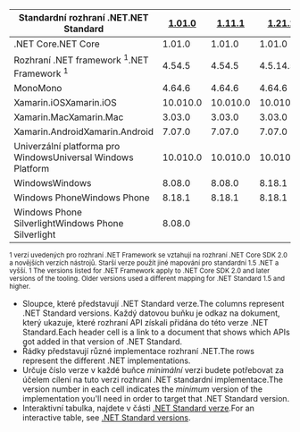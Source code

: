 | <span data-ttu-id="813ad-101">Standardní rozhraní .NET</span><span class="sxs-lookup"><span data-stu-id="813ad-101">.NET Standard</span></span>              | <span data-ttu-id="813ad-102">[1.0]</span><span class="sxs-lookup"><span data-stu-id="813ad-102">[1.0]</span></span> | <span data-ttu-id="813ad-103">[1.1]</span><span class="sxs-lookup"><span data-stu-id="813ad-103">[1.1]</span></span>  | <span data-ttu-id="813ad-104">[1.2]</span><span class="sxs-lookup"><span data-stu-id="813ad-104">[1.2]</span></span> | <span data-ttu-id="813ad-105">[1.3]</span><span class="sxs-lookup"><span data-stu-id="813ad-105">[1.3]</span></span> | <span data-ttu-id="813ad-106">[1.4]</span><span class="sxs-lookup"><span data-stu-id="813ad-106">[1.4]</span></span> | <span data-ttu-id="813ad-107">[1.5]</span><span class="sxs-lookup"><span data-stu-id="813ad-107">[1.5]</span></span>      | <span data-ttu-id="813ad-108">[1.6]</span><span class="sxs-lookup"><span data-stu-id="813ad-108">[1.6]</span></span>      | <span data-ttu-id="813ad-109">[2.0]</span><span class="sxs-lookup"><span data-stu-id="813ad-109">[2.0]</span></span>      |
|----------------------------|-------|--------|-------|-------|-------|------------|------------|------------|
| <span data-ttu-id="813ad-110">.NET Core</span><span class="sxs-lookup"><span data-stu-id="813ad-110">.NET Core</span></span>                  | <span data-ttu-id="813ad-111">1.0</span><span class="sxs-lookup"><span data-stu-id="813ad-111">1.0</span></span>   | <span data-ttu-id="813ad-112">1.0</span><span class="sxs-lookup"><span data-stu-id="813ad-112">1.0</span></span>    | <span data-ttu-id="813ad-113">1.0</span><span class="sxs-lookup"><span data-stu-id="813ad-113">1.0</span></span>   | <span data-ttu-id="813ad-114">1.0</span><span class="sxs-lookup"><span data-stu-id="813ad-114">1.0</span></span>   | <span data-ttu-id="813ad-115">1.0</span><span class="sxs-lookup"><span data-stu-id="813ad-115">1.0</span></span>   | <span data-ttu-id="813ad-116">1.0</span><span class="sxs-lookup"><span data-stu-id="813ad-116">1.0</span></span>        | <span data-ttu-id="813ad-117">1.0</span><span class="sxs-lookup"><span data-stu-id="813ad-117">1.0</span></span>        | <span data-ttu-id="813ad-118">2.0</span><span class="sxs-lookup"><span data-stu-id="813ad-118">2.0</span></span>        |
| <span data-ttu-id="813ad-119">Rozhraní .NET framework <sup>1</sup></span><span class="sxs-lookup"><span data-stu-id="813ad-119">.NET Framework <sup>1</sup></span></span>| <span data-ttu-id="813ad-120">4.5</span><span class="sxs-lookup"><span data-stu-id="813ad-120">4.5</span></span>   | <span data-ttu-id="813ad-121">4.5</span><span class="sxs-lookup"><span data-stu-id="813ad-121">4.5</span></span>    | <span data-ttu-id="813ad-122">4.5.1</span><span class="sxs-lookup"><span data-stu-id="813ad-122">4.5.1</span></span> | <span data-ttu-id="813ad-123">4.6</span><span class="sxs-lookup"><span data-stu-id="813ad-123">4.6</span></span>   | <span data-ttu-id="813ad-124">4.6.1</span><span class="sxs-lookup"><span data-stu-id="813ad-124">4.6.1</span></span> | <span data-ttu-id="813ad-125">4.6.1</span><span class="sxs-lookup"><span data-stu-id="813ad-125">4.6.1</span></span>      | <span data-ttu-id="813ad-126">4.6.1</span><span class="sxs-lookup"><span data-stu-id="813ad-126">4.6.1</span></span>      | <span data-ttu-id="813ad-127">4.6.1</span><span class="sxs-lookup"><span data-stu-id="813ad-127">4.6.1</span></span>      |
| <span data-ttu-id="813ad-128">Mono</span><span class="sxs-lookup"><span data-stu-id="813ad-128">Mono</span></span>                       | <span data-ttu-id="813ad-129">4.6</span><span class="sxs-lookup"><span data-stu-id="813ad-129">4.6</span></span>   | <span data-ttu-id="813ad-130">4.6</span><span class="sxs-lookup"><span data-stu-id="813ad-130">4.6</span></span>    | <span data-ttu-id="813ad-131">4.6</span><span class="sxs-lookup"><span data-stu-id="813ad-131">4.6</span></span>   | <span data-ttu-id="813ad-132">4.6</span><span class="sxs-lookup"><span data-stu-id="813ad-132">4.6</span></span>   | <span data-ttu-id="813ad-133">4.6</span><span class="sxs-lookup"><span data-stu-id="813ad-133">4.6</span></span>   | <span data-ttu-id="813ad-134">4.6</span><span class="sxs-lookup"><span data-stu-id="813ad-134">4.6</span></span>        | <span data-ttu-id="813ad-135">4.6</span><span class="sxs-lookup"><span data-stu-id="813ad-135">4.6</span></span>        | <span data-ttu-id="813ad-136">5.4</span><span class="sxs-lookup"><span data-stu-id="813ad-136">5.4</span></span>        |
| <span data-ttu-id="813ad-137">Xamarin.iOS</span><span class="sxs-lookup"><span data-stu-id="813ad-137">Xamarin.iOS</span></span>                | <span data-ttu-id="813ad-138">10.0</span><span class="sxs-lookup"><span data-stu-id="813ad-138">10.0</span></span>  | <span data-ttu-id="813ad-139">10.0</span><span class="sxs-lookup"><span data-stu-id="813ad-139">10.0</span></span>   | <span data-ttu-id="813ad-140">10.0</span><span class="sxs-lookup"><span data-stu-id="813ad-140">10.0</span></span>  | <span data-ttu-id="813ad-141">10.0</span><span class="sxs-lookup"><span data-stu-id="813ad-141">10.0</span></span>  | <span data-ttu-id="813ad-142">10.0</span><span class="sxs-lookup"><span data-stu-id="813ad-142">10.0</span></span>  | <span data-ttu-id="813ad-143">10.0</span><span class="sxs-lookup"><span data-stu-id="813ad-143">10.0</span></span>       | <span data-ttu-id="813ad-144">10.0</span><span class="sxs-lookup"><span data-stu-id="813ad-144">10.0</span></span>       | <span data-ttu-id="813ad-145">10.14</span><span class="sxs-lookup"><span data-stu-id="813ad-145">10.14</span></span>      |
| <span data-ttu-id="813ad-146">Xamarin.Mac</span><span class="sxs-lookup"><span data-stu-id="813ad-146">Xamarin.Mac</span></span>                | <span data-ttu-id="813ad-147">3.0</span><span class="sxs-lookup"><span data-stu-id="813ad-147">3.0</span></span>   | <span data-ttu-id="813ad-148">3.0</span><span class="sxs-lookup"><span data-stu-id="813ad-148">3.0</span></span>    | <span data-ttu-id="813ad-149">3.0</span><span class="sxs-lookup"><span data-stu-id="813ad-149">3.0</span></span>   | <span data-ttu-id="813ad-150">3.0</span><span class="sxs-lookup"><span data-stu-id="813ad-150">3.0</span></span>   | <span data-ttu-id="813ad-151">3.0</span><span class="sxs-lookup"><span data-stu-id="813ad-151">3.0</span></span>   | <span data-ttu-id="813ad-152">3.0</span><span class="sxs-lookup"><span data-stu-id="813ad-152">3.0</span></span>        | <span data-ttu-id="813ad-153">3.0</span><span class="sxs-lookup"><span data-stu-id="813ad-153">3.0</span></span>        | <span data-ttu-id="813ad-154">3.8</span><span class="sxs-lookup"><span data-stu-id="813ad-154">3.8</span></span>        |
| <span data-ttu-id="813ad-155">Xamarin.Android</span><span class="sxs-lookup"><span data-stu-id="813ad-155">Xamarin.Android</span></span>            | <span data-ttu-id="813ad-156">7.0</span><span class="sxs-lookup"><span data-stu-id="813ad-156">7.0</span></span>   | <span data-ttu-id="813ad-157">7.0</span><span class="sxs-lookup"><span data-stu-id="813ad-157">7.0</span></span>    | <span data-ttu-id="813ad-158">7.0</span><span class="sxs-lookup"><span data-stu-id="813ad-158">7.0</span></span>   | <span data-ttu-id="813ad-159">7.0</span><span class="sxs-lookup"><span data-stu-id="813ad-159">7.0</span></span>   | <span data-ttu-id="813ad-160">7.0</span><span class="sxs-lookup"><span data-stu-id="813ad-160">7.0</span></span>   | <span data-ttu-id="813ad-161">7.0</span><span class="sxs-lookup"><span data-stu-id="813ad-161">7.0</span></span>        | <span data-ttu-id="813ad-162">7.0</span><span class="sxs-lookup"><span data-stu-id="813ad-162">7.0</span></span>        | <span data-ttu-id="813ad-163">8.0</span><span class="sxs-lookup"><span data-stu-id="813ad-163">8.0</span></span>        |
| <span data-ttu-id="813ad-164">Univerzální platforma pro Windows</span><span class="sxs-lookup"><span data-stu-id="813ad-164">Universal Windows Platform</span></span> | <span data-ttu-id="813ad-165">10.0</span><span class="sxs-lookup"><span data-stu-id="813ad-165">10.0</span></span>  | <span data-ttu-id="813ad-166">10.0</span><span class="sxs-lookup"><span data-stu-id="813ad-166">10.0</span></span>   | <span data-ttu-id="813ad-167">10.0</span><span class="sxs-lookup"><span data-stu-id="813ad-167">10.0</span></span>  | <span data-ttu-id="813ad-168">10.0</span><span class="sxs-lookup"><span data-stu-id="813ad-168">10.0</span></span>  | <span data-ttu-id="813ad-169">10.0</span><span class="sxs-lookup"><span data-stu-id="813ad-169">10.0</span></span>  | <span data-ttu-id="813ad-170">10.0.16299</span><span class="sxs-lookup"><span data-stu-id="813ad-170">10.0.16299</span></span> | <span data-ttu-id="813ad-171">10.0.16299</span><span class="sxs-lookup"><span data-stu-id="813ad-171">10.0.16299</span></span> | <span data-ttu-id="813ad-172">10.0.16299</span><span class="sxs-lookup"><span data-stu-id="813ad-172">10.0.16299</span></span> |
| <span data-ttu-id="813ad-173">Windows</span><span class="sxs-lookup"><span data-stu-id="813ad-173">Windows</span></span>                    | <span data-ttu-id="813ad-174">8.0</span><span class="sxs-lookup"><span data-stu-id="813ad-174">8.0</span></span>   | <span data-ttu-id="813ad-175">8.0</span><span class="sxs-lookup"><span data-stu-id="813ad-175">8.0</span></span>    | <span data-ttu-id="813ad-176">8.1</span><span class="sxs-lookup"><span data-stu-id="813ad-176">8.1</span></span>   |       |       |            |            |            |
| <span data-ttu-id="813ad-177">Windows Phone</span><span class="sxs-lookup"><span data-stu-id="813ad-177">Windows Phone</span></span>              | <span data-ttu-id="813ad-178">8.1</span><span class="sxs-lookup"><span data-stu-id="813ad-178">8.1</span></span>   | <span data-ttu-id="813ad-179">8.1</span><span class="sxs-lookup"><span data-stu-id="813ad-179">8.1</span></span>    | <span data-ttu-id="813ad-180">8.1</span><span class="sxs-lookup"><span data-stu-id="813ad-180">8.1</span></span>   |       |       |            |            |            |
| <span data-ttu-id="813ad-181">Windows Phone Silverlight</span><span class="sxs-lookup"><span data-stu-id="813ad-181">Windows Phone Silverlight</span></span>  | <span data-ttu-id="813ad-182">8.0</span><span class="sxs-lookup"><span data-stu-id="813ad-182">8.0</span></span>   |        |       |       |       |            |            |            |

<span data-ttu-id="813ad-183"><sup>1 verzí uvedených pro rozhraní .NET Framework se vztahují na rozhraní .NET Core SDK 2.0 a novějších verzích nástrojů. Starší verze použít jiné mapování pro standardní 1.5 .NET a vyšší. </sup></span><span class="sxs-lookup"><span data-stu-id="813ad-183"><sup>1 The versions listed for .NET Framework apply to .NET Core SDK 2.0 and later versions of the tooling. Older versions used a different mapping for .NET Standard 1.5 and higher. </sup></span></span>

- <span data-ttu-id="813ad-184">Sloupce, které představují .NET Standard verze.</span><span class="sxs-lookup"><span data-stu-id="813ad-184">The columns represent .NET Standard versions.</span></span> <span data-ttu-id="813ad-185">Každý datovou buňku je odkaz na dokument, který ukazuje, které rozhraní API získali přidána do této verze .NET Standard.</span><span class="sxs-lookup"><span data-stu-id="813ad-185">Each header cell is a link to a document that shows which APIs got added in that version of .NET Standard.</span></span>
- <span data-ttu-id="813ad-186">Řádky představují různé implementace rozhraní .NET.</span><span class="sxs-lookup"><span data-stu-id="813ad-186">The rows represent the different .NET implementations.</span></span>
- <span data-ttu-id="813ad-187">Určuje číslo verze v každé buňce *minimální* verzi budete potřebovat za účelem cílení na tuto verzi rozhraní .NET standardní implementace.</span><span class="sxs-lookup"><span data-stu-id="813ad-187">The version number in each cell indicates the *minimum* version of the implementation you'll need in order to target that .NET Standard version.</span></span>
- <span data-ttu-id="813ad-188">Interaktivní tabulka, najdete v části [.NET Standard verze](http://immo.landwerth.net/netstandard-versions/#).</span><span class="sxs-lookup"><span data-stu-id="813ad-188">For an interactive table, see [.NET Standard versions](http://immo.landwerth.net/netstandard-versions/#).</span></span>

[1.0]: https://github.com/dotnet/standard/blob/master/docs/versions/netstandard1.0.md
[1.1]: https://github.com/dotnet/standard/blob/master/docs/versions/netstandard1.1.md
[1.2]: https://github.com/dotnet/standard/blob/master/docs/versions/netstandard1.2.md
[1.3]: https://github.com/dotnet/standard/blob/master/docs/versions/netstandard1.3.md
[1.4]: https://github.com/dotnet/standard/blob/master/docs/versions/netstandard1.4.md
[1.5]: https://github.com/dotnet/standard/blob/master/docs/versions/netstandard1.5.md
[1.6]: https://github.com/dotnet/standard/blob/master/docs/versions/netstandard1.6.md
[2.0]: https://github.com/dotnet/standard/blob/master/docs/versions/netstandard2.0.md
